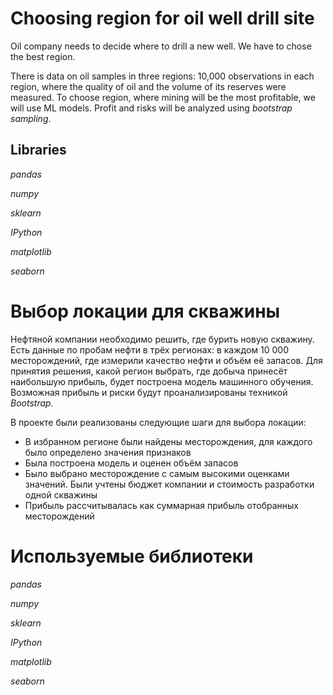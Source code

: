 # Choosing region for oil well drill site

Oil company needs to decide where to drill a new well. We have to chose the best region.

There is data on oil samples in three regions: 10,000 observations in each region, where the quality of oil and the volume of its reserves were measured. To choose region, where mining will be the most profitable, we will use ML models. Profit and risks will be analyzed using *bootstrap sampling*.

## Libraries

*pandas*

*numpy*

*sklearn*

*IPython*

*matplotlib*

*seaborn*

# Выбор локации для скважины


Нефтяной компании необходимо решить, где бурить новую скважину. Есть данные по пробам нефти в трёх регионах: в каждом 10 000 месторождений, где измерили качество нефти и объём её запасов. Для принятия решения, какой регион выбрать, где добыча принесёт наибольшую прибыль, будет построена модель машинного обучения. Возможная прибыль и риски будут проанализированы техникой *Bootstrap.*

В проекте были реализованы следующие шаги для выбора локации:

- В избранном регионе были найдены месторождения, для каждого было определено значения признаков
- Была построена модель и оценен объём запасов
- Было выбрано месторождение с самым высокими оценками значений. Были учтены бюджет компании и стоимость разработки одной скважины
- Прибыль рассчитывалась как суммарная прибыль отобранных месторождений

# Используемые библиотеки

*pandas*

*numpy*

*sklearn*

*IPython*

*matplotlib*

*seaborn*